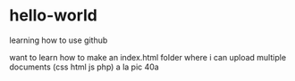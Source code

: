 # hello-world
learning how to use github

want to learn how to make an index.html folder where i can upload multiple documents (css html js php) a la pic 40a

